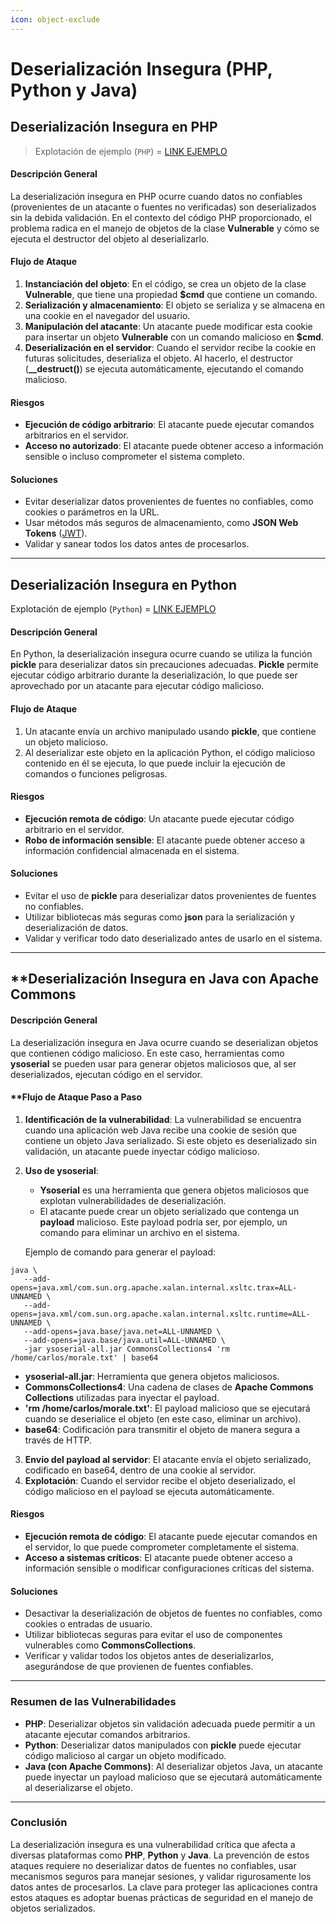 ```yaml
---
icon: object-exclude
---
```


# Deserialización Insegura (PHP, Python y Java)

## **Deserialización Insegura en PHP**

> Explotación de ejemplo (`PHP`) = [LINK EJEMPLO](deserializacion-insegura-php.md)

#### **Descripción General**

La deserialización insegura en PHP ocurre cuando datos no confiables (provenientes de un atacante o fuentes no verificadas) son deserializados sin la debida validación. En el contexto del código PHP proporcionado, el problema radica en el manejo de objetos de la clase **Vulnerable** y cómo se ejecuta el destructor del objeto al deserializarlo.

#### **Flujo de Ataque**

1. **Instanciación del objeto**: En el código, se crea un objeto de la clase **Vulnerable**, que tiene una propiedad **$cmd** que contiene un comando.
2. **Serialización y almacenamiento**: El objeto se serializa y se almacena en una cookie en el navegador del usuario.
3. **Manipulación del atacante**: Un atacante puede modificar esta cookie para insertar un objeto **Vulnerable** con un comando malicioso en **$cmd**.
4. **Deserialización en el servidor**: Cuando el servidor recibe la cookie en futuras solicitudes, deserializa el objeto. Al hacerlo, el destructor (**\_\_destruct()**) se ejecuta automáticamente, ejecutando el comando malicioso.

#### **Riesgos**

* **Ejecución de código arbitrario**: El atacante puede ejecutar comandos arbitrarios en el servidor.
* **Acceso no autorizado**: El atacante puede obtener acceso a información sensible o incluso comprometer el sistema completo.

#### **Soluciones**

* Evitar deserializar datos provenientes de fuentes no confiables, como cookies o parámetros en la URL.
* Usar métodos más seguros de almacenamiento, como **JSON Web Tokens** ([JWT](https://en.wikipedia.org/wiki/JSON_Web_Token)).
* Validar y sanear todos los datos antes de procesarlos.

***

## **Deserialización Insegura en Python**

Explotación de ejemplo (`Python`) = [LINK EJEMPLO](deserializacion-insegura-python.md)

#### **Descripción General**

En Python, la deserialización insegura ocurre cuando se utiliza la función **pickle** para deserializar datos sin precauciones adecuadas. **Pickle** permite ejecutar código arbitrario durante la deserialización, lo que puede ser aprovechado por un atacante para ejecutar código malicioso.

#### **Flujo de Ataque**

1. Un atacante envía un archivo manipulado usando **pickle**, que contiene un objeto malicioso.
2. Al deserializar este objeto en la aplicación Python, el código malicioso contenido en él se ejecuta, lo que puede incluir la ejecución de comandos o funciones peligrosas.

#### **Riesgos**

* **Ejecución remota de código**: Un atacante puede ejecutar código arbitrario en el servidor.
* **Robo de información sensible**: El atacante puede obtener acceso a información confidencial almacenada en el sistema.

#### **Soluciones**

* Evitar el uso de **pickle** para deserializar datos provenientes de fuentes no confiables.
* Utilizar bibliotecas más seguras como **json** para la serialización y deserialización de datos.
* Validar y verificar todo dato deserializado antes de usarlo en el sistema.

***

## \*\*Deserialización Insegura en Java con Apache Commons

#### **Descripción General**

La deserialización insegura en Java ocurre cuando se deserializan objetos que contienen código malicioso. En este caso, herramientas como **ysoserial** se pueden usar para generar objetos maliciosos que, al ser deserializados, ejecutan código en el servidor.

#### \*\*Flujo de Ataque Paso a Paso

1. **Identificación de la vulnerabilidad**: La vulnerabilidad se encuentra cuando una aplicación web Java recibe una cookie de sesión que contiene un objeto Java serializado. Si este objeto es deserializado sin validación, un atacante puede inyectar código malicioso.
2.  **Uso de ysoserial**:

    * **Ysoserial** es una herramienta que genera objetos maliciosos que explotan vulnerabilidades de deserialización.
    * El atacante puede crear un objeto serializado que contenga un **payload** malicioso. Este payload podría ser, por ejemplo, un comando para eliminar un archivo en el sistema.

    Ejemplo de comando para generar el payload:

```shell
java \
   --add-opens=java.xml/com.sun.org.apache.xalan.internal.xsltc.trax=ALL-UNNAMED \
   --add-opens=java.xml/com.sun.org.apache.xalan.internal.xsltc.runtime=ALL-UNNAMED \
   --add-opens=java.base/java.net=ALL-UNNAMED \
   --add-opens=java.base/java.util=ALL-UNNAMED \
   -jar ysoserial-all.jar CommonsCollections4 'rm /home/carlos/morale.txt' | base64  
```

* **ysoserial-all.jar**: Herramienta que genera objetos maliciosos.
* **CommonsCollections4**: Una cadena de clases de **Apache Commons Collections** utilizadas para inyectar el payload.
* **'rm /home/carlos/morale.txt'**: El payload malicioso que se ejecutará cuando se deserialice el objeto (en este caso, eliminar un archivo).
* **base64**: Codificación para transmitir el objeto de manera segura a través de HTTP.

3. **Envío del payload al servidor**: El atacante envía el objeto serializado, codificado en base64, dentro de una cookie al servidor.
4. **Explotación**: Cuando el servidor recibe el objeto deserializado, el código malicioso en el payload se ejecuta automáticamente.

#### **Riesgos**

* **Ejecución remota de código**: El atacante puede ejecutar comandos en el servidor, lo que puede comprometer completamente el sistema.
* **Acceso a sistemas críticos**: El atacante puede obtener acceso a información sensible o modificar configuraciones críticas del sistema.

#### **Soluciones**

* Desactivar la deserialización de objetos de fuentes no confiables, como cookies o entradas de usuario.
* Utilizar bibliotecas seguras para evitar el uso de componentes vulnerables como **CommonsCollections**.
* Verificar y validar todos los objetos antes de deserializarlos, asegurándose de que provienen de fuentes confiables.

***

### **Resumen de las Vulnerabilidades**

* **PHP**: Deserializar objetos sin validación adecuada puede permitir a un atacante ejecutar comandos arbitrarios.
* **Python**: Deserializar datos manipulados con **pickle** puede ejecutar código malicioso al cargar un objeto modificado.
* **Java (con Apache Commons)**: Al deserializar objetos Java, un atacante puede inyectar un payload malicioso que se ejecutará automáticamente al deserializarse el objeto.

***

### **Conclusión**

La deserialización insegura es una vulnerabilidad crítica que afecta a diversas plataformas como **PHP**, **Python** y **Java**. La prevención de estos ataques requiere no deserializar datos de fuentes no confiables, usar mecanismos seguros para manejar sesiones, y validar rigurosamente los datos antes de procesarlos. La clave para proteger las aplicaciones contra estos ataques es adoptar buenas prácticas de seguridad en el manejo de objetos serializados.
